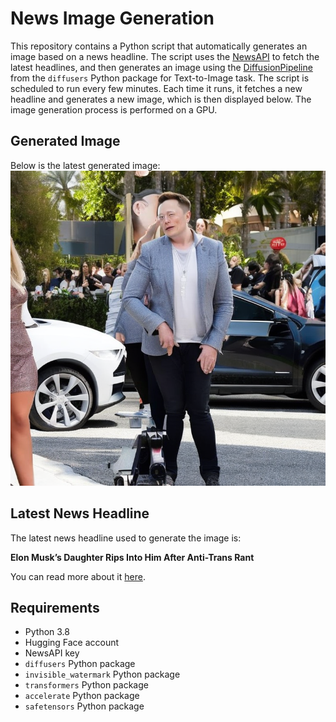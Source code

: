 # News Image Generation
This repository contains a Python script that automatically generates an image based on a news headline. The script uses the [NewsAPI](https://newsapi.org/) to fetch the latest headlines, and then generates an image using the [DiffusionPipeline](https://github.com/huggingface/diffusers) from the `diffusers` Python package for Text-to-Image task.
The script is scheduled to run every few minutes. Each time it runs, it fetches a new headline and generates a new image, which is then displayed below. The image generation process is performed on a GPU.

## Generated Image
Below is the latest generated image:
![Generated Image](image.png)

## Latest News Headline
The latest news headline used to generate the image is:

**Elon Musk’s Daughter Rips Into Him After Anti-Trans Rant**

You can read more about it [here](https://news.google.com/rss/articles/CBMiqAFBVV95cUxPY3ZJMzFwN3dsd1hVblItTk5TM2k3RXg4cUhXU2ZzbmRyNHRkTkN6ZGgtYlNtR1BOWW9VSndYbHhUVmlTWjI4WUpkS2VQSGtmYXI5Z3pWdnRTd1ByTDRrZ3hhMWlFZHAxdUpXZFFIOTNrbEtaZ0g2bG9BRDlleEdxTXhfSFJpMVZXVjNoS21TQmtpQnpCRkVyV3lwTzQteDFoUTlZb3hBbEk?oc=5).

## Requirements
- Python 3.8
- Hugging Face account
- NewsAPI key
- `diffusers` Python package
- `invisible_watermark` Python package
- `transformers` Python package
- `accelerate` Python package
- `safetensors` Python package
